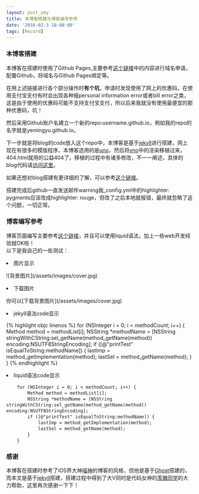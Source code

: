 ```yaml
---
layout: post_ymy
title: 本博客搭建与博客编写参考
date: '2016-02-3 18:08:00'
tags: [Record]
---
```


### 本博客搭建
本博客在搭建时使用了Github Pages,主要参考[这个链接](http://www.jianshu.com/p/05289a4bc8b2)中的内容进行域名申请，配置Github，将域名与Github Pages绑定等。

在用上述链接进行各个部分操作时<strong>有个坑</strong>，申请时发现使用了网上的优惠码，在使用支付宝支付有时会出现各种报personal information error或者bill error之类，这是由于使用的优惠码可能不支持支付宝支付，所以后来我就没有使用最便宜的那种优惠码，坑！

然后采用Github账户名建立一个新的repo:username.github.io，例如我的repo的名字就是yemingyu.github.io。


下一步就是将blog的code放入这个repo中，本博客是基于[jekyll](http://jekyll.bootcss.com/)进行搭建，网上现在有很多的模版程序，本博客选用的是[uno](http://github.com/yemingyu/uno)，然后将[vno](http://github.com/yemingyu/vno)中的渲染移植过来，404.html就用的公益404了。移植的过程中有诸多修改，不一一阐述，具体的blog代码请[访问这里](http://github.com/yemingyu/yemingyu.github.io)。

如果还想对blog搭建有更详细的了解，可以参考[这个链接](http://blog.csdn.net/wave_1102/article/details/41548951)。

搭建完成后github一直发送邮件warning我_config.yml中的highlighter: pygments应该改成highlighter: rouge，但改了之后本地就报错，最终就忽略了这个问题，一切正常。

### 博客编写参考

博客页面编写主要参考[这个链接](http://jekyll.bootcss.com/docs/home/)，并且可以使用liquid语法，加上一些web开发经验就OK啦！<br />
以下是我自己的一些测试：
<p><li>图片显示</li></p>
![背景图片](/assets/images/cover.jpg)
<p><li>下载图片</li></p>
你可以[下载背景图片](/assets/images/cover.jpg)
<p><li>jekyll语法code显示</li></p>

{% highlight objc linenos %}
    for (NSInteger i = 0; i < methodCount; i++) {
        Method method = methodList[i];
        NSString *methodName = [NSString stringWithCString:sel_getName(method_getName(method)) encoding:NSUTF8StringEncoding];
        if ([@"printTest" isEqualToString:methodName]) {
            lastImp = method_getImplementation(method);
            lastSel = method_getName(method);
        }
    }
{% endhighlight %}

<p><li>liquid语法code显示</li></p>

```        
    for (NSInteger i = 0; i < methodCount; i++) {
        Method method = methodList[i];
        NSString *methodName = [NSString stringWithCString:sel_getName(method_getName(method)) encoding:NSUTF8StringEncoding];
        if ([@"printTest" isEqualToString:methodName]) {
            lastImp = method_getImplementation(method);
            lastSel = method_getName(method);
        }
    }
```

### 感谢

本博客在搭建时参考了iOS界大神[喵神](http://onevcat.com/)的博客的风格，但他是基于[Ghost](https://ghost.org/)搭建的，而本文是基于[jekyll](http://jekyll.bootcss.com/)搭建，搭建过程中得到了大V同时是代码女神的[羡辙同学](http://zhangwenli.com/)的大力帮助，这里再次感谢一下下！


